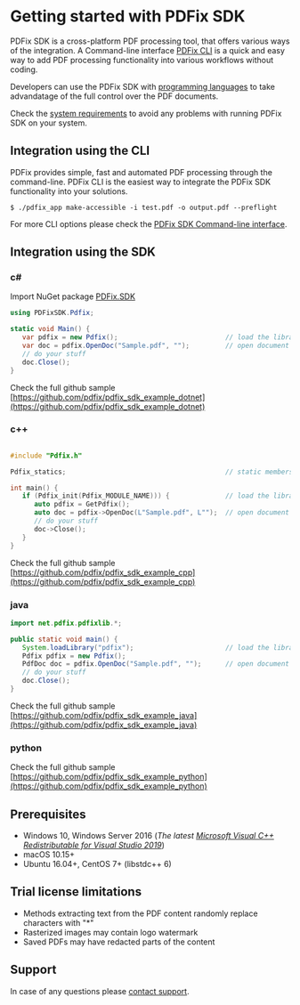 # Getting started with PDFix SDK

PDFix SDK is a cross-platform PDF processing tool, that offers various ways of the integration. 
A Command-line interface [PDFix CLI](#Integration-using-the-CLI) is a quick and easy way to add PDF processing functionality into various workflows without coding.

Developers can use the PDFix SDK with [programming languages](#Integration-using-the-SDK) to take advandatage of the full control over the PDF documents.

Check the [system requirements](#Prerequisites) to avoid any problems with running PDFix SDK on your system. 

## Integration using the CLI
PDFix provides simple, fast and automated PDF processing through the
command-line. PDFix CLI is the easiest way to integrate the PDFix SDK
functionality into your solutions.

```console
$ ./pdfix_app make-accessible -i test.pdf -o output.pdf --preflight
```

For more CLI options please check the [PDFix SDK Command-line interface](https://pdfix.net/support/pdfix-command-line/).

## Integration using the SDK

### c&#35; 
Import NuGet package [PDFix.SDK](https://www.nuget.org/packages/PDFix.SDK/)
```cs
using PDFixSDK.Pdfix;

static void Main() {
   var pdfix = new Pdfix();                           // load the library
   var doc = pdfix.OpenDoc("Sample.pdf", "");         // open document
   // do your stuff
   doc.Close();                                       
}
```
Check the full github sample [https://github.com/pdfix/pdfix_sdk_example_dotnet](https://github.com/pdfix/pdfix_sdk_example_dotnet)

### c++
```cpp

#include "Pdfix.h"

Pdfix_statics;                                        // static members

int main() {
   if (Pdfix_init(Pdfix_MODULE_NAME))) {              // load the library
      auto pdfix = GetPdfix();
      auto doc = pdfix->OpenDoc(L"Sample.pdf", L"");  // open document
      // do your stuff
      doc->Close();                                   
   }
}
``````
Check the full github sample [https://github.com/pdfix/pdfix_sdk_example_cpp](https://github.com/pdfix/pdfix_sdk_example_cpp)

### java
```java
import net.pdfix.pdfixlib.*;

public static void main() {
   System.loadLibrary("pdfix");                       // load the library
   Pdfix pdfix = new Pdfix();   
   PdfDoc doc = pdfix.OpenDoc("Sample.pdf", "");      // open document
   // do your stuff
   doc.Close();
}
``````
Check the full github sample [https://github.com/pdfix/pdfix_sdk_example_java](https://github.com/pdfix/pdfix_sdk_example_java)

### python
Check the full github sample [https://github.com/pdfix/pdfix_sdk_example_python](https://github.com/pdfix/pdfix_sdk_example_python)


## Prerequisites
- Windows 10, Windows Server 2016 (_The latest [Microsoft Visual C++ Redistributable for Visual Studio
2019](https://support.microsoft.com/en-us/help/2977003/the-latest-supported-visual-c-downloads)_)
- macOS 10.15+
- Ubuntu 16.04+, CentOS 7+ (libstdc++ 6)

## Trial license limitations
- Methods extracting text from the PDF content randomly replace characters with "*"
- Rasterized images may contain logo watermark
- Saved PDFs may have redacted parts of the content 

## Support
In case of any questions please [contact support](https://pdfix.net/support).
